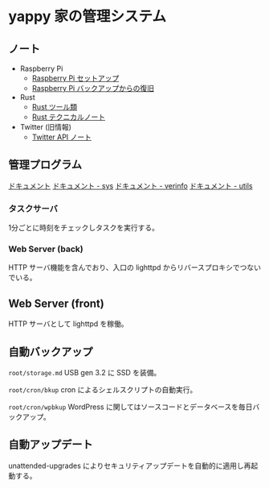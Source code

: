 # yappy 家の管理システム

## ノート

* Raspberry Pi
  * [Raspberry Pi セットアップ](./note/setup_pi.md)
  * [Raspberry Pi バックアップからの復旧](./note/recovery.md)
* Rust
  * [Rust ツール類](./note/rust_tools.md)
  * [Rust テクニカルノート](./note/rust_technote.md)
* Twitter (旧情報)
  * [Twitter API ノート](./note/twitter.md)

## 管理プログラム

<!--
  docs/doc/ は GitHub Ations から生成される。
  .github/workflows/doc.yml 参照
-->
[ドキュメント](./doc/shanghai/index.html)
[ドキュメント - sys](./doc/sys/index.html)
[ドキュメント - verinfo](./doc/verinfo/index.html)
[ドキュメント - utils](./doc/utils/index.html)

### タスクサーバ

1分ごとに時刻をチェックしタスクを実行する。

### Web Server (back)

HTTP サーバ機能を含んでおり、入口の lighttpd からリバースプロキシでつないでいる。

## Web Server (front)

HTTP サーバとして lighttpd を稼働。

## 自動バックアップ

`root/storage.md` USB gen 3.2 に SSD を装備。

`root/cron/bkup` cron によるシェルスクリプトの自動実行。

`root/cron/wpbkup` WordPress に関してはソースコードとデータベースを毎日バックアップ。

## 自動アップデート

unattended-upgrades によりセキュリティアップデートを自動的に適用し再起動する。
